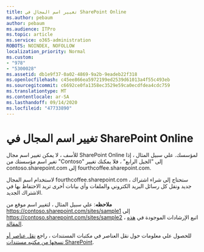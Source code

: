 ```yaml
---
title: تغيير اسم المجال في SharePoint Online
ms.author: pebaum
author: pebaum
ms.audience: ITPro
ms.topic: article
ms.service: o365-administration
ROBOTS: NOINDEX, NOFOLLOW
localization_priority: Normal
ms.custom:
- "978"
- "5300028"
ms.assetid: db1e9f37-0a02-4869-9a2b-9eadeb22f318
ms.openlocfilehash: c45ee866ea5972199ed2539d61013a4f55c493eb
ms.sourcegitcommit: c6692ce0fa1358ec3529e59ca0ecdfdea4cdc759
ms.translationtype: MT
ms.contentlocale: ar-SA
ms.lasthandoff: 09/14/2020
ms.locfileid: "47733890"
---
```

# <a name="change-domain-name-in-sharepoint-online"></a>تغيير اسم المجال في SharePoint Online

للأسف ، لا يمكن تغيير اسم مجال SharePoint Online لمؤسسك. علي سبيل المثال ، إذا تغير اسم مؤسستك من "Contoso" إلى "الجيل الرابع" ، فلا يمكنك تغيير contoso.sharepoint.com إلى fourthcoffee.sharepoint.com.
  
لاستخدام اسم المجال fourthcoffee.sharepoint.com ، ستحتاج إلى شراء اشتراك جديد ونقل كل رسائل البريد الكتروني والملفات وأي بيانات أخرى تريد الاحتفاظ بها في الاشتراك الجديد.
  
 **ملاحظه**: علي سبيل المثال ، لتغيير اسم موقع من https://contoso.sharepoint.com/sites/sample1 إلى https://contoso.sharepoint.com/sites/sample2 ، اتبع الإرشادات الموجودة في [هذه المقالة](https://docs.microsoft.com/sharepoint/change-site-address). 
  
للحصول علي معلومات حول نقل العناصر في مكتبات المستندات ، راجع [نقل عناصر أو نسخها من مكتبه مستندات SharePoint](https://go.microsoft.com/fwlink/?linkid=2025831).
  